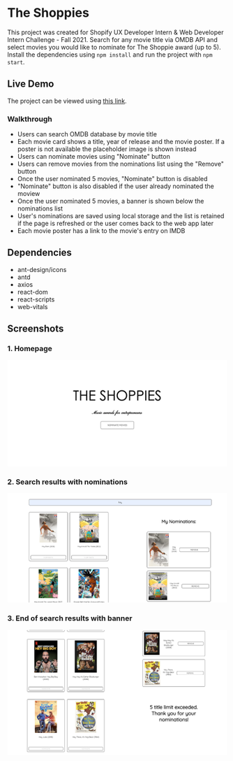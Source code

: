# The Shoppies

This project was created for Shopify UX Developer Intern & Web Developer Intern Challenge - Fall 2021. Search for any movie title via OMDB API and select movies you would like to nominate for The Shoppie award (up to 5).
Install the dependencies using `npm install` and run the project with `npm start`.

## Live Demo

The project can be viewed using [this link](https://60943008a80d570007ec152f--dazzling-nightingale-8178d2.netlify.app/).

### Walkthrough

- Users can search OMDB database by movie title
- Each movie card shows a title, year of release and the movie poster. If a poster is not available the placeholder image is shown instead
- Users can nominate movies using "Nominate" button
- Users can remove movies from the nominations list using the "Remove" button
- Once the user nominated 5 movies, "Nominate" button is disabled
- "Nominate" button is also disabled if the user already nominated the moview
- Once the user nominated 5 movies, a banner is shown below the nominations list
- User's nominations are saved using local storage and the list is retained if the page is refreshed or the user comes back to the web app later
- Each movie poster has a link to the movie's entry on IMDB

## Dependencies

- ant-design/icons
- antd
- axios
- react-dom
- react-scripts
- web-vitals

## Screenshots

### 1. Homepage

!["Screenshot of Homepage"](https://github.com/maniutin/the-shoppies/blob/main/src/assets/homepage.png)

### 2. Search results with nominations

!["Screenshot of search results with nominations"](https://github.com/maniutin/the-shoppies/blob/main/src/assets/search-results-with-nominations.png)

### 3. End of search results with banner

!["Screenshot of end of search results with banner"](https://github.com/maniutin/the-shoppies/blob/main/src/assets/end-of-nominations-w-banner.png)
